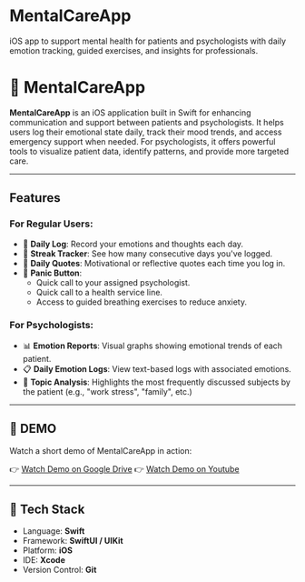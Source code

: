# MentalCareApp
iOS app to support mental health for patients and psychologists with daily emotion tracking, guided exercises, and insights for professionals.

# 🧠 MentalCareApp

**MentalCareApp** is an iOS application built in Swift for enhancing communication and support between patients and psychologists. It helps users log their emotional state daily, track their mood trends, and access emergency support when needed. For psychologists, it offers powerful tools to visualize patient data, identify patterns, and provide more targeted care.

---

## Features

### For Regular Users:
- 📅 **Daily Log**: Record your emotions and thoughts each day.
- 🔁 **Streak Tracker**: See how many consecutive days you've logged.
- 💬 **Daily Quotes**: Motivational or reflective quotes each time you log in.
- 🚨 **Panic Button**:
  - Quick call to your assigned psychologist.
  - Quick call to a health service line.
  - Access to guided breathing exercises to reduce anxiety.

### For Psychologists:
- 📊 **Emotion Reports**: Visual graphs showing emotional trends of each patient.
- 📋 **Daily Emotion Logs**: View text-based logs with associated emotions.
- 🧵 **Topic Analysis**: Highlights the most frequently discussed subjects by the patient (e.g., "work stress", "family", etc.)

---

## 📸 DEMO

Watch a short demo of MentalCareApp in action:

👉 [Watch Demo on Google Drive](https://drive.google.com/file/d/15Ba_uKEcA_dyRiXr6bM9aWYXHyfawH2p/view?usp=sharing)
👉 [Watch Demo on Youtube](https://youtube.com/shorts/MNoQA7o2Css?si=wDzLdJRjFSiNWWCM)

---

## 📱 Tech Stack

- Language: **Swift**
- Framework: **SwiftUI / UIKit**
- Platform: **iOS**
- IDE: **Xcode**
- Version Control: **Git**

